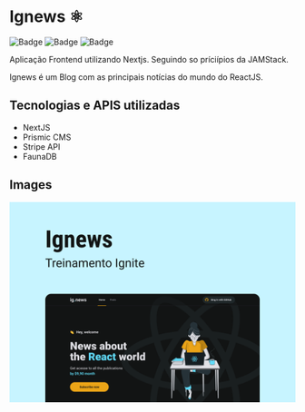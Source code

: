 # Ignews ⚛️

![Badge](https://img.shields.io/static/v1?label=NextJS&message=v12.0.7&color=1C1C1C&style=for-the-badge)
![Badge](https://img.shields.io/static/v1?label=ReactJS&message=v17.0.2&color=61DAFB&style=for-the-badge)
![Badge](https://img.shields.io/static/v1?label=Typescript&message=v4.5.4&color=3178C6&style=for-the-badge)

Aplicação Frontend utilizando Nextjs. Seguindo so príciípios da JAMStack.

Ignews é um Blog com as principais notícias do mundo do ReactJS. 

## Tecnologias e APIS utilizadas

* NextJS
* Prismic CMS
* Stripe API
* FaunaDB

## Images

![ignews](/assets/Capa.png "Ignews")
